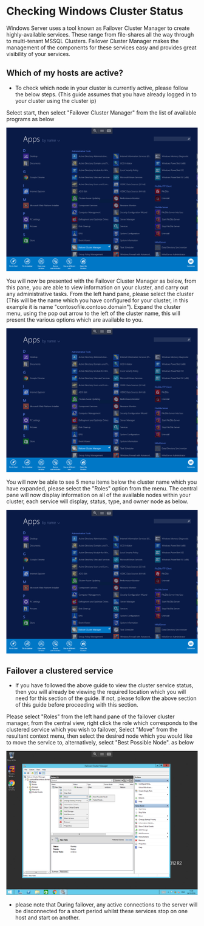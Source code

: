 # Checking Windows Cluster Status

Windows Server uses a tool known as Failover Cluster Manager to create highly-available services. These range from file-shares all the way through to multi-tenant MSSQL Clusters. Failover Cluster Manager makes the management of the components for these services easy and provides great visibility of your services.

## Which of my hosts are active?

* To check which node in your cluster is currently active, please follow the below steps.
(This guide assumes that you have already logged in to your cluster using the cluster ip)

Select start, then select "Failover Cluster Manager" from the list of available programs as below

![FCM](Images/clusterstatus/failoverclustermanager.png)

You will now be presented with the Failover Cluster Manager as below, from this pane, you are able to view information on your cluster, and carry out any administrative tasks.
From the left hand pane, please select the cluster (This will be the name which you have configured for your cluster, in this example it is name "contosofile.contoso.domain").
Expand the cluster menu, using the pop out arrow to the left of the cluster name, this will present the various options which are available to you.

![FCM landing page](Images/clusterstatus/failoverclustermanager.png)

You will now be able to see 5 menu items below the cluster name which you have expanded, please select the "Roles" option from the menu.
The central pane will now display information on all of the available nodes within your cluster, each service will display, status, type, and owner node as below.

![FCM Nodes](Images/clusterstatus/failoverclustermanager.png)


## Failover a clustered service

* If you have followed the above guide to view the cluster service status, then you will already be viewing the required location which you will need for this section of the guide.
  If not, please follow the above section of this guide before proceeding with this section.

Please select "Roles" from the left hand pane of the failover cluster manager, from the central view, right click the role which corresponds to the clustered service which you wish to failover, 
Select "Move" from the resultant context menu, then select the desired node which you would like to move the service to, alternatively, select "Best Possible Node". as below

![FCM Failover](Images/clusterstatus/movingnode.png)

* please note that During failover, any active connections to the server will be disconnected for a short period whilst these services stop on one host and start on another.
